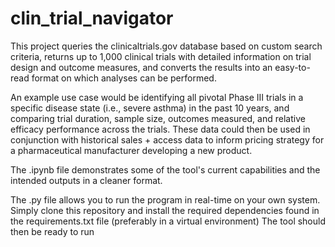 # clin_trial_navigator

This project queries the clinicaltrials.gov database based on custom search criteria, returns up to 1,000 clinical trials with detailed information on trial design 
and outcome measures, and converts the results into an easy-to-read format on which analyses can be performed.

An example use case would be identifying all pivotal Phase III trials in a specific disease state (i.e., severe asthma) in the past 10 years, and comparing trial duration, sample size, outcomes measured, and relative efficacy performance across the trials. These data could then be used in conjunction with historical sales + access data to 
inform pricing strategy for a pharmaceutical manufacturer developing a new product.



The .ipynb file demonstrates some of the tool's current capabilities and the intended outputs in a cleaner format.

The .py file allows you to run the program in real-time on your own system.  
Simply clone this repository and install the required dependencies found in the requirements.txt file (preferably in a virtual environment)
The tool should then be ready to run
